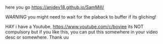 here you go https://anidev18.github.io/SamMill/

*WARNING* you might need to wait for the plaback to buffer if its gliching!

HAY i have a Youtube, https://www.youtube.com/c/boviee 
its NOT compulsory but if you like this, you can put this somewhere in your video desc or somewhere. Thank uu

